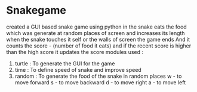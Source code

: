 # Snakegame
created a GUI based snake game using python in the snake eats the food which was generate at random places of screen and increases its length
when the snake touches it self or the walls of screen the game ends
And it counts the score - (number of food it eats) and if the recent score is higher than the high score it updates the score 
modules used :
1. turtle : To generate the GUI for the game
2. time : To define speed of snake and improve speed 
3. random : To generate the food of the snake in random places
w - to move forward
s - to move backward
d - to move right
a - to move left 
